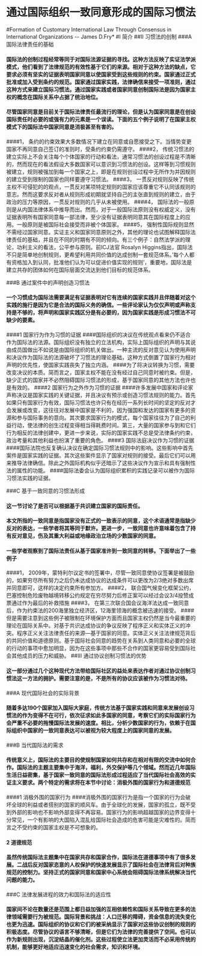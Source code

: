 #                       通过国际组织一致同意形成的国际习惯法
#Formation of Customary International Law Through Consensus in International Organizations              -- James D.Fry*
#I 简介
##Ⅱ 习惯法的创制
###A 国际法律责任的基础
####    国际法的创制过程经常等同于对国际法源证据的寻找。这种方法反映了实证法学派模式，他们看到了法律规范的有效性基于它们的来源。相对于这种方法的缺点，它要求必须有坚实的证据表明国家同意以使国家受到这些规则的约束。国家通过正式批准或加入受到条约的规范。国家通过国家实践，法律确信来接受一项准则，通过这种方式来建立国际习惯法。通过国家实践或者国家同意创制国际法是因为国家主权的概念在国际关系中占据了统治地位。
####    尽管国家同意是目前关于国际法律责任最流行的理论，但是认为国家同意是在创设国际责任时必要的或强有力的元素是一个误读。下面的五个例子说明了在国家主权模式下的国际法中国家同意是消极甚至有害的。
####1，  条约的约束效果大多数情况下建立在同意或自愿接受之下。当情势变更国家不再同意自己签订的准则时，受条约约束仍需遵守。
####2，  传统习惯法的建立实际上不会关注每个个体国家的行动和看法，通常习惯法的创设过程是不清晰的，然而现在的看法假设大多数国家可以意识到习惯法的创设。这样等到习惯规则被建立，规则被强加到每一个国家之上，即是在规则创设过程中无所作为并因规则的建立受到限制的国家也同样要遵守习惯法。
####3，  一贯反对规则反映了传统主权不可侵犯的的观点，一贯反对某项特定规则的国家应该尊重它不认同该规则的意志。然而这要求反对者从规则形成初期就坚持自己的主张直到规则的建立，由于政治的压力等原因，一贯反对规则的几乎从未被使用。
####4，  国际法的一般原则是从内国法律体系中推导而出。然而，对于一般国际法原则没有权威定义，没有证据表明所有国家同意每一部法律，至少没有证据表明同意其在国际程度上的应用。一般原则是被国际社会接受而非被个体国家。
####5，  强制性国际规则显然不需经过国家同意。实证主义和国家同意原则之外，其他的理论也试图解释国际法律责任的基础，并且在不同的时期有不同的倾向。有三个例子：自然法学派的理论，功利主义的看法，公平参与原则。前ICJ法官 Rosalyn Higgins指出，国际法不只是简单地创制规则，更希望利用共同价值的达成创制一套规范体系。’每个人都有资格加入到认同，批准他们认为可以促进价值实现的规则’，重要地，国际法是建立共存的团体如何在国际层面交流达到他们目标的规范体系。

###B 通过案件中的声明创造习惯法
####    一个习惯成为国际法需要满足有证据表明对它有连续的国家实践并且伴随着对这个实践的施行是因为它是合法的国际义务的确信。一些评论家认为仅仅声明或声称支持是不够的，将声明和国家实践区分是有必要的，因为国家实践是形成习惯法不可缺少的要素。
####1 国家行为作为习惯的证据
####国际组织的决议在传统观点看来仍不适合作为国际法的法源。国际组织没有独立的立法机构，实际上国际组织的声明与其说由成员国做出不如说是由国际组织的机关做出。一种主流的反对意见认为使用声明和决议作为国际法的法源破坏了习惯法的理论基础，这种方式倒置了国家行为相对声明的优先性，使国家实践丧失了独立内涵。
####为了将决议转换为习惯，需要改变决议的本质。简而言之，国家主权不能在没有经过自己同意时被约束。但是，缺少正式的国家并不必然阻碍国际习惯法的形成，基于国家同意的其他方法也许也是有效的。
####2 国家行为之外作为习惯的证据
####许多发展中国家和评论家声称决议是国家实践的关键证据，并且决议有预示或创造习惯法规则的能力。首先如果只有国家行为有效，国际习惯法也许只有在经历一系列长时间的坚定的反对才会发展或改变，这往往对发展中国家是不利的，因为强国和发达的国家有更多的资源和参与国际事务的意向。其次要求国家行为的模式，每个国家往往为了自己的利益行动，使法律的创生过程变得相当得耗费时间。第三，大量的国家参与到和它们行为相反的法律创建中，更进一步来说，实际的国家实践不总是受法律条约约束，政治考量和其他利益也扮演了重要的角色。
####3 国际法庭决议作为习惯的证据
####国际法院也反复确认决议在确定国际习惯法规则中的影响。这些影响中首先案件是国家实践的证据。其次这些案件显示了国家对规则的接受。最后它们可以用来推导法律确信。除此之外国际机构似乎还暗示了这些决议作为宣示和具有强制性法的属性的功能。
####国际法委会认为国际组织累积的实践记录可以被作为国际习惯法实践的证据。

###C 基于一致同意的习惯法形成
####    这一节讨论了是否可以根据基于共识建立国家的国际责任。
####    本文所指的一致同意是指国家没有正式的一致表示的同意，这个术语通常是指缺少反对的表达，一些学者将其等同于默许。更进一步，一致同意也许意味着包含了持有反对意见，伤及其重大利益或地缘政治立场的少数国家的同意。
####    一些学者观察到了国际法责任从基于国家准许到一致同意的转移。下面举出了一些例子
####1，  2009年，蒙特利尔议定书的签署中，尽管一致同意使协议签署是被鼓励的，如果穷尽所有努力之后仍未达成协议的达成条件可以更改为2/3绝对多数出席并同意即可，这样的决定约束所有参加方。
####2，  联合国气候变化框架公约，巴塞控制危险废物越境转移公约规定在穷尽努力后修正案可以经过会议3/4投赞成票通过作为最后的补救措施
####3，  在第三次联合国会议海洋法达成一致同意后，作为约束法的200海里独立经济区，12海里领海的概念被迅速的接受。
####但是需要注意到这些例子被限制在环境保护方面而且国家主权仍然是当今最重要的理论在国际关系中。对基于共识达成协议的争议反映了程序正义和实体正义的冲突。程序正义关注法律责任的来源—基于国家的同意。实体正义关注法律规范背后的共同价值和道德原则。基于国际社会同意的趋势在关系到人类同意和必要的全球的行动的事项中愈加明显，因为在这些事项中那些不合作的国家更容易受到国际社会其他成员的压力和威胁。
##III 通过协议创制习惯法的优势
####    这一部分通过几个这种现代方法带给国际社区的益处来表达作者对通过协议创制习惯法这一方法的拥护。需要注意的是，不是所有的协议应该被作为习惯法对待。
###A 现代国际社会的实际背景
####    随着多达190个国家加入国际大家庭，传统方法基于国家实践和同意来发展创设习惯法的作为变得不在可行，依次征求如此多国家的同意，考察它们的实际国家行为会严重不必要的拖慢国际法发展的速度。相比，分析少数国家的行为，依赖于在国际组织中国家的一致同意表达可以被视为较大程度上的国家同意的发展。
###B 当代国际法的需求
####    传统意义上，国际法的主要目的使规制国家如何共存和在相对有限的交流中如何合作。国际法的主题主要集中于海洋，福利，外交保护等几个领域。然而近几年国际生活日益密集，基于国家一致同意的国际法形成过程适应了当代国际社会高效的实证主义要求。两个特定的需求将在本节中讨论：消极外围的国家行为和道德规范
####1 消极外围的国家行为
####消极外围的国家行为是指一个国家的行为会破坏全球的利益或者搭别的国家的顺风车。由于全球化的发展，国家的孤立，既不受到外部的影响也不影响外部变得不再容易。国家行为的影响超越国家的边界变得十分常见，一个有影响的大国陷入混乱给国际社会造成的危害可能是灾难性的。简而言之不受约束的国家主权是不可想象的。
####    2 道德规范
####    虽然传统国际法主题集中在国家共存和国家合作，国际法在道德事项中有了很多发展。二战后反对国家恣意的人权保护的快速发展显示了国际社会在法律背后对种族规范的控制力。坚持正式的国家同意和国家中心系统会阻碍国际法律系统解决当代问题的能力。
###C 法律发展进程的效力和国际法的适应性
####    国家间不论在数量还是范围上都日益加强的互相依赖性和国际关系导致在更多的法律领域需要行为被规范。国际背景和挑战：人口迁移的障碍，资金信息的流失变化也更为迅速。国际组织的协议和它们的被采纳显示了国家对这些协议创制的规则的积极态度。尽管协议的语言不够清晰，但是它们为法律的完善提供了空间。也可以作为新规则出现，沉淀结晶的催化剂。这些过程使立法更加灵活而不必采用传统的机制，能够更好地适应迅速变化的社会需求，知识和环境。
